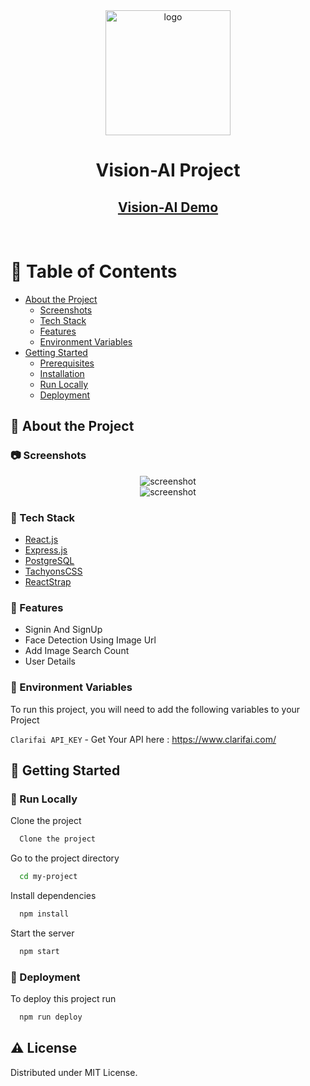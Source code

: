 <div align="center">

  <img src="https://github.com/AjayKumar-Here/Vision-AI-Repo/tree/main/assets/vision.png" alt="logo" width="200" height="auto" />
  <h1>Vision-AI Project</h1>
   
<h2>
    <a href="https://ajaykumar-here.github.io/Vision-AI/">Vision-AI Demo</a>
  </h2>
</div>

<br />

<!-- Table of Contents -->
# :notebook_with_decorative_cover: Table of Contents

- [About the Project](#star2-about-the-project)
  * [Screenshots](#camera-screenshots)
  * [Tech Stack](#space_invader-tech-stack)
  * [Features](#dart-features)
  * [Environment Variables](#key-environment-variables)
- [Getting Started](#toolbox-getting-started)
  * [Prerequisites](#bangbang-prerequisites)
  * [Installation](#gear-installation)
  * [Run Locally](#running-run-locally)
  * [Deployment](#triangular_flag_on_post-deployment)


<!-- About the Project -->
## :star2: About the Project


<!-- Screenshots -->
### :camera: Screenshots

<div align="center"> 
  <img src="https://github.com/AjayKumar-Here/Vision-AI-Repo/tree/main/assets/ps1.png" alt="screenshot" />
</div>
<div align="center"> 
  <img src="https://github.com/AjayKumar-Here/Vision-AI-Repo/tree/main/assets/ps3.png" alt="screenshot" />
</div>


<!-- TechStack -->
### :space_invader: Tech Stack

  <ul>
    <li><a href="https://reactjs.org/">React.js</a></li>
    <li><a href="https://expressjs.com/">Express.js</a></li>
    <li><a href="https://www.postgresql.org/">PostgreSQL</a></li>
    <li><a href="https://tachyons.io/">TachyonsCSS</a></li>
    <li><a href="https://reactstrap.github.io/?path=/story/home-installation--page">ReactStrap</a></li>
  </ul>
    


<!-- Features -->
### :dart: Features

- Signin And SignUp
- Face Detection Using Image Url
- Add Image Search Count
- User Details



<!-- Env Variables -->
### :key: Environment Variables

To run this project, you will need to add the following variables to your Project

`Clarifai API_KEY` - Get Your API here : https://www.clarifai.com/


<!-- Getting Started -->
## 	:toolbox: Getting Started

<!-- Run Locally -->
### :running: Run Locally

Clone the project

```bash
  Clone the project
```

Go to the project directory

```bash
  cd my-project
```

Install dependencies

```bash
  npm install
```

Start the server

```bash
  npm start
```


<!-- Deployment -->
### :triangular_flag_on_post: Deployment

To deploy this project run

```bash
  npm run deploy
```


<!-- License -->
## :warning: License

Distributed under MIT License.


